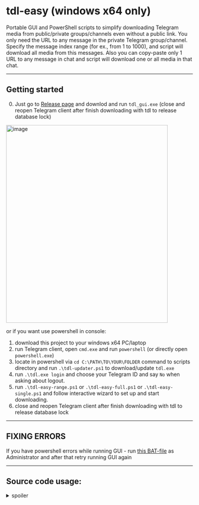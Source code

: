 # tdl-easy (windows x64 only)

Portable GUI and PowerShell scripts to simplify downloading Telegram media from public/private groups/channels even without a public link. You only need the URL to any message in the private Telegram group/channel. Specify the message index range (for ex., from 1 to 1000), and script will download all media from this messages. Also you can copy-paste only 1 URL to any message in chat and script will download one or all media in that chat.

---

## Getting started

0. Just go to [Release page](https://github.com/chelaxian/tdl-easy/releases/latest) and downlod and run `tdl_gui.exe`
   (close and reopen Telegram client after finish downloading with tdl to release database lock)  
<img width="436" height="532" alt="image" src="https://github.com/user-attachments/assets/a08917ec-52c8-4842-b0d3-d8e3fce616fd" />



or if you want use powershell in console: 

1. download this project to your windows x64 PC/laptop
2. run Telegram client, open `cmd.exe` and run `powershell` (or directly open `powershell.exe`)
3. locate in powershell via `cd C:\PATH\TO\YOUR\FOLDER` command to scripts directory  and run `.\tdl-updater.ps1` to download/update `tdl.exe`
4. run `.\tdl.exe login` and choose your Telegram ID and say `No` when asking about logout.
5. run `.\tdl-easy-range.ps1` or `.\tdl-easy-full.ps1` or `.\tdl-easy-single.ps1` and follow interactive wizard to set up and start downloading.
6. close and reopen Telegram client after finish downloading with tdl to release database lock   
---

## FIXING ERRORS 

If you have powershell errors while running GUI - run [this BAT-file](https://github.com/chelaxian/tdl-easy/blob/main/fix-powershell-errors.bat) as Administrator and after that retry running GUI again

---

## Source code usage:

<details>
   <summary>spoiler</summary>
   
## Compile GUI

If you want to compile GUI version from source use this powershell command in root folder of project:
```python
pip install --upgrade pyinstaller
pyinstaller --onefile --noconsole `
  --hidden-import=tkinter `
  --hidden-import=tkinter.simpledialog `
  --hidden-import=tkinter.messagebox `
  --hidden-import=tkinter.filedialog `
  --add-data "tdl-updater.ps1;." `
  --add-data "tdl-easy-single.ps1;." `
  --add-data "tdl-easy-range.ps1;." `
  --add-data "tdl-easy-full.ps1;." `
  GUI/tdl_gui.py
```
---

## Interactive `tdl-easy-range.ps1` wizard view

```powershell
PS C:\Users\admin\Desktop\tdl> .\tdl-easy-range.ps1

╔════════════════════ TDL PATH CONFIGURATION ════════════════════════════════╗
║ Default: C:\Users\admin\Desktop\tdl
╠────────────────────────────────────────────────────────────────────────────╣
Enter the TDL path (e.g., D:\tdl, no trailing slash)
C:\Users\admin\Desktop\tdl
╚════════════════════════════════════════════════════════════════════════════╝

╔══════════════════ MEDIA DIRECTORY CONFIGURATION ═══════════════════════════╗
║ Default: C:\Users\admin\Desktop\tdl
╠────────────────────────────────────────────────────────────────────────────╣
Enter the directory for saving media files (e.g., D:\tdl\videos)
C:\Users\admin\Desktop\tdl\videos
╚════════════════════════════════════════════════════════════════════════════╝

╔════════════════════ TELEGRAM URL CONFIGURATION ════════════════════════════╗
║ Example: https://t.me/c/12345678/ (only this format is accepted)
╠────────────────────────────────────────────────────────────────────────────╣
Copy-Paste group/channel any message base URL without message index in the end
https://t.me/c/1234567890/
╚════════════════════════════════════════════════════════════════════════════╝

╔══════════════════ INDEX RANGE CONFIGURATION ═══════════════════════════════╗
║ Defaults: startId=1, endId=100 (endId forced >= startId)
╠────────────────────────────────────────────────────────────────────────────╣
Enter the starting message index (positive integer) [default: 1]
100
Enter the ending message index (must be >= 100) [default: 100]
500
╚════════════════════════════════════════════════════════════════════════════╝

╔════════════════ CONCURRENCY CONFIGURATION ═════════════════════════════════╗
║ Defaults: downloadLimit=2, threads=4
╠────────────────────────────────────────────────────────────────────────────╣
Enter max concurrent download tasks (-l, 1 to 10) [default: 2]
3
Enter max threads per task (-t, 1 to 8) [default: 4]
6
╚════════════════════════════════════════════════════════════════════════════╝
```
---
## Interactive `tdl-easy-full.ps1` wizard view

```powershell
PS C:\Users\admin\Desktop\tdl> .\tdl-easy-full.ps1

Type (Yes) to use saved parameters or type (No) to clean them and start new job: No

╔════════════════════ TDL PATH CONFIGURATION ════════════════════════════════╗
║ Default: C:\Users\admin\Desktop\tdl
╠────────────────────────────────────────────────────────────────────────────╣
Enter the TDL path (e.g., D:\tdl, no trailing slash)

╚════════════════════════════════════════════════════════════════════════════╝

╔══════════════════ MEDIA DIRECTORY CONFIGURATION ═══════════════════════════╗
║ Default: C:\Users\admin\Desktop\tdl
╠────────────────────────────────────────────────────────────────────────────╣
Enter the directory for saving media files (e.g., D:\tdl\videos)
C:\Users\admin\Desktop\tdl\Photos
╚════════════════════════════════════════════════════════════════════════════╝

╔════════════════════ TELEGRAM MESSAGE URL CONFIGURATION ════════════════════╗
║ Example: https://t.me/c/12345678/123 (any message from the chat)
╠────────────────────────────────────────────────────────────────────────────╣
Copy-Paste any message URL from the group/channel
https://t.me/c/1234567890/101
╚════════════════════════════════════════════════════════════════════════════╝

╔════════════════ CONCURRENCY CONFIGURATION ═════════════════════════════════╗
║ Defaults: downloadLimit=2, threads=4, maxRetries=1
╠────────────────────────────────────────────────────────────────────────────╣
Enter max concurrent download tasks (-l, 1 to 10) [default: 2]
4
Enter max threads per task (-t, 1 to 8) [default: 4]
8
Enter max retries for failed downloads (1 to 5) [default: 1]
1
╚════════════════════════════════════════════════════════════════════════════╝
```
---
## tdl-easy-range running status view
```powershell
ℹ️ Using PowerShell version: 5.1.27695.1000
📜 Loaded 1 processed indexes from C:\Users\admin\Desktop\tdl\processed.txt
📂 Found 2 fully downloaded indexes from files in C:\Users\admin\Desktop\tdl\videos
⏭️ Skipped index: 101 (processed or fully downloaded)
⏭️ Skipped index: 102 (processed or fully downloaded)
📋 Debug: Batch contains 3 URLs
🟡 Starting download for indexes: 103,104,105
📋 Command: .\tdl.exe download --desc --dir "C:\Users\admin\Desktop\tdl\videos" --url "https://t.me/c/1234567890/103" --url "https://t.me/c/1234567890/104" --url "https://t.me/c/1234567890/105" -l 3 -t 6
All files will be downloaded to 'C:\Users\admin\Desktop\tdl\videos' dir
Example Telegram Channel(1234567890):103 ~ ... done! [417.40 MB in 3m52.628s; 1.79 MB/s]
Example Telegram Channel(1234567890):104 ~ ... done! [586.61 MB in 5m9.747s; 1.89 MB/s]
Example Telegram Channel(1234567890):105 ~ ... done! [694.96 MB in 5m17.31s; 2.19 MB/s]
🟢 Successfully downloaded: 103,104,105
✅ Downloaded 1234567890_103_Example Telegram Channel 103.mp4
✅ Downloaded 1234567890_104_Example Telegram Channel 104.mp4
✅ Downloaded 1234567890_105_Example Telegram Channel 105.mp4
📋 Debug: Batch contains 3 URLs
🟡 Starting download for indexes: 106,107,108
📋 Command: .\tdl.exe download --desc --dir "C:\Users\admin\Desktop\tdl\videos" --url "https://t.me/c/1234567890/106" --url "https://t.me/c/1234567890/107" --url "https://t.me/c/1234567890/108" -l 3 -t 6
All files will be downloaded to 'C:\Users\admin\Desktop\tdl\videos' dir
Example Telegram Channel(1234567890):103 ~ ... done! [417.40 MB in 3m52.628s; 1.79 MB/s]
Example Telegram Channel(1234567890):104 ~ ... done! [586.61 MB in 5m9.747s; 1.89 MB/s]
Example Telegram Channel(1234567890):105 ~ ... done! [694.96 MB in 5m17.31s; 2.19 MB/s]
🟢 Successfully downloaded: 103,104,105
✅ Downloaded 1234567890_103_Example Telegram Channel 106.mp4
✅ Downloaded 1234567890_104_Example Telegram Channel 107.mp4
✅ Downloaded 1234567890_105_Example Telegram Channel 108.mp4
```
---
## tdl-easy-full running status view
```powershell
ℹ️ Using PowerShell version: 5.1.27695.1000
📂 Found 0 fully downloaded indexes from files in C:\Users\admin\Desktop\tdl\Photos
🟡 Starting export for chat ID: 1234567890
📋 Export Command: .\tdl.exe chat export -c 1234567890 --with-content -o "C:\Users\admin\Desktop\tdl\Photos\tdl-export.json"
WARN: Export only generates minimal JSON for tdl download, not for backup.
Occasional suspensions are due to Telegram rate limitations, please wait a moment.
Type: time | Input: [0 9223372036854775807]
TEST_Photos-1234567890     ... done! [79 in 934ms; 78/s]
🟢 Successfully exported messages to C:\Users\admin\Desktop\tdl\Photos\tdl-export.json
🟡 Starting download attempt 1 of 1
📋 Download Command: .\tdl.exe download --file "C:\Users\admin\Desktop\tdl\Photos\tdl-export.json" --dir "C:\Users\admin\Desktop\tdl\Photos" -l 4 -t 8 --skip-same
All files will be downloaded to 'C:\Users\admin\Desktop\tdl\Photos' dir
TEST_Photos(1234567890):4~ ... done! [130.12 KB in 619ms; 187.88 KB/s]
TEST_Photos(1234567890):2~ ... done! [3.53 MB in 1.035s; 3.25 MB/s]
TEST_Photos(1234567890):1~ ... done! [112.85 KB in 667ms; 150.47 KB/s]
TEST_Photos(1234567890):1~ ... done! [789.17 KB in 354ms; 1.76 MB/s]
TEST_Photos(1234567890):1~ ... done! [130.74 KB in 326ms; 375.40 KB/s]
TEST_Photos(1234567890):1~ ... done! [114.24 KB in 277ms; 349.82 KB/s]
TEST_Photos(1234567890):1~ ... done! [37.38 KB in 376ms; 80.88 KB/s]
TEST_Photos(1234567890):2~ ... done! [3.68 MB in 746ms; 4.92 MB/s]
TEST_Photos(1234567890):2~ ... done! [2.44 MB in 1.29s; 1.87 MB/s]
✅ Downloaded 1234567890_100_4.mp4 for index 100
✅ Downloaded 1234567890_101_2.mp4 for index 101
✅ Downloaded 1234567890_102_1.mp4 for index 102
✅ Downloaded 1234567890_15_1.jpg for index 15
✅ Downloaded 1234567890_16_1.mp4 for index 16
✅ Downloaded 1234567890_17_1.jpg for index 17
✅ Downloaded 1234567890_18_1.jpg for index 18
✅ Downloaded 1234567890_19_2.jpg for index 19
✅ Downloaded 1234567890_20_2.mp4 for index 20
🟢 Successfully downloaded indexes: 100,101,102,15,16,17,18,19,20
🗑️ File C:\Users\admin\Desktop\tdl\Photos\tdl-export.json deleted after completion.
🗑️ File C:\Users\admin\Desktop\tdl\Photos\processed.txt deleted after completion.
🎉 Completed! All indexes processed.
```
---
## tdl-easy-range updater view

```powershell
PS C:\Users\admin\Desktop\tdl> .\tdl_updater.ps1
Current version: v0.19.0
Latest version: v0.19.1
tdl.exe not found in C:\Users\admin\Desktop\tdl. Will download/install latest version.
A newer version (v0.19.1) is available. Updating now...
Downloading update for version v0.19.1...
Extracting update...
Replacing files in current directory...
Cleaning up temporary files...
Update to version v0.19.1 completed successfully!
Update check completed.

PS C:\Users\admin\Desktop\tdl> .\tdl_updater.ps1
Current version: v0.19.1
Latest version: v0.19.1
Version is up-to-date and tdl.exe exists.
Update check completed.
```

</details>
